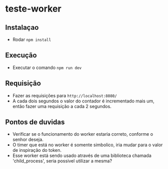 # teste-worker

## Instalaçao 
- Rodar `npm install`

## Execução
- Executar o comando `npm run dev`

## Requisição 
- Fazer as requisições para `http://localhost:8080/`
- A cada dois segundos o valor do contador é incrementado mais um, então fazer uma requisição a cada 2 segundos.

## Pontos de duvidas 
- Verificar se o funcionamento do worker estaria correto, conforme o senhor deseja.
- O timer que está no worker é somente simbolico, iria mudar para o valor de inspiração do token. 
- Esse worker está sendo usado através de uma biblioteca chamada 'child_process', seria possivel utilizar a mesma?
